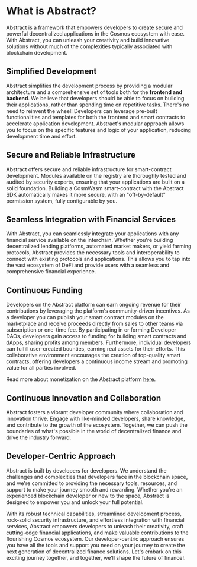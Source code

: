 # What is Abstract?

Abstract is a framework that empowers developers to create secure and powerful decentralized applications
in the Cosmos ecosystem with ease. With Abstract, you can unleash your creativity and build innovative solutions without
much
of the complexities typically associated with blockchain development.

## Simplified Development

Abstract simplifies the development process by providing a modular architecture and a comprehensive set of tools both
for
the **frontend and backend**. We believe that developers should be able to focus on building their applications, rather
than
spending time on repetitive tasks. There's no need to reinvent the wheel! Developers can leverage pre-built
functionalities
and templates for both the frontend and smart contracts to accelerate application development. Abstract's modular
approach
allows you to focus on the specific features and logic of your application, reducing development time and effort.

## Secure and Reliable Infrastructure

Abstract offers secure and reliable infrastructure for smart-contract development. Modules available on the registry are
thoroughly tested and audited by security experts, ensuring that your applications are built on a solid foundation.
Building a CosmWasm smart-contract with the Abstract SDK automatically makes it more secure, with an "off-by-default"
permission system, fully configurable by you.

## Seamless Integration with Financial Services

With Abstract, you can seamlessly integrate your applications with any financial service available on the interchain.
Whether you're
building decentralized lending platforms, automated market makers, or yield farming protocols, Abstract provides the
necessary tools and interoperability to connect with existing protocols and applications. This allows you to tap
into the vast ecosystem of DeFi and provide users with a seamless and comprehensive financial experience.

## Continuous Funding

Developers on the Abstract platform can earn ongoing revenue for their contributions by leveraging the platform's
community-driven incentives. As a developer you can publish your smart contract modules on the marketplace and receive
proceeds directly from sales to other teams via subscription or one-time fee. By participating in or forming Developer
DAOs,
developers gain access to funding for building smart contracts and dApps, sharing profits among members. Furthermore,
individual developers can fulfill user-created bounties, earning real assets for their efforts. This collaborative
environment
encourages the creation of top-quality smart contracts, offering developers a continuous income stream and promoting
value for all parties involved.

Read more about monetization on the Abstract platform [here](./5_platform/6_monetization.md).

## Continuous Innovation and Collaboration

Abstract fosters a vibrant developer community where collaboration and innovation thrive. Engage with like-minded
developers, share knowledge, and contribute to the growth of the ecosystem. Together, we can push the boundaries of
what's possible in the world of decentralized finance and drive the industry forward.

## Developer-Centric Approach

Abstract is built by developers for developers. We understand the challenges and complexities that developers
face in the blockchain space, and we're committed to providing the necessary tools, resources, and support to make your
journey smooth and rewarding. Whether you're an experienced blockchain developer or new to the space, Abstract is
designed to empower you and unlock your full potential.

With its robust technical capabilities, streamlined development process, rock-solid security infrastructure, and
effortless integration with financial services, Abstract empowers developers to unleash their creativity, craft
cutting-edge financial applications, and make valuable contributions to the flourishing Cosmos ecosystem. Our
developer-centric
approach ensures you have all the tools and support you need on your journey to create the next generation of
decentralized
finance solutions. Let's embark on this exciting journey together, and together, we'll shape the future of finance!.
